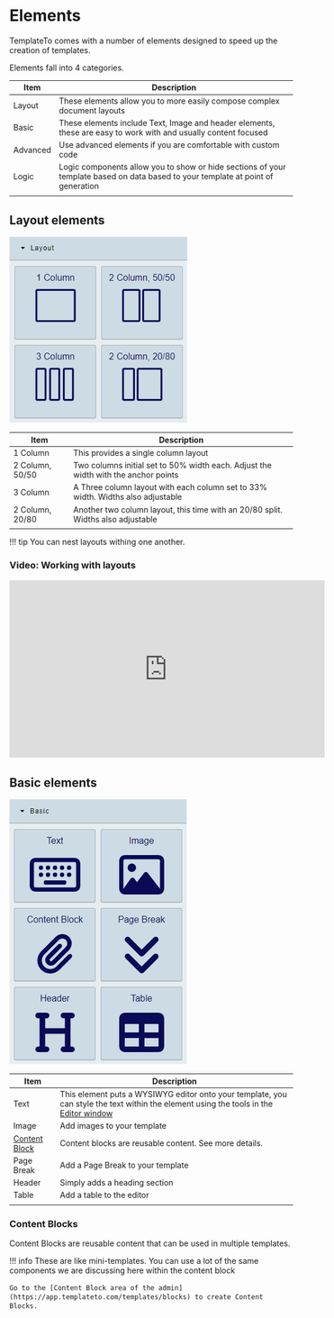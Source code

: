 # Elements

TemplateTo comes with a number of elements designed to speed up the creation of templates.

Elements fall into 4 categories. 

| Item     | Description                                                                                                                      |
| -------- | -------------------------------------------------------------------------------------------------------------------------------- |
| Layout   | These elements allow you to more easily compose complex document layouts                                                         |
| Basic    | These elements include Text, Image and header elements, these are easy to work with and usually content focused                  |
| Advanced | Use advanced elements if you are comfortable with custom code                                                                    |
| Logic    | Logic components allow you to show or hide sections of your template based on data based to your template at point of generation |
|          |                                                                                                                                  |

## Layout elements

![Layout elements](../images/ae40d3afb2c0245820db99c65e56c539ac18e0b324044ec3afa28ad13a729d61.png)  

| Item            | Description                                                                        |
| --------------- | ---------------------------------------------------------------------------------- |
| 1 Column        | This provides a single column layout                                               |
| 2 Column, 50/50 | Two columns initial set to 50% width each. Adjust the width with the anchor points |
| 3 Column        | A Three column layout with each column set to 33% width. Widths also adjustable    |
| 2 Column, 20/80 | Another two column layout, this time with an 20/80 split. Widths also adjustable   |
|                 |                                                                                    |

!!! tip
    You can nest layouts withing one another.

### Video: Working with layouts
<iframe width="560" height="315" src="https://www.youtube.com/embed/mLaeH9AtGHk?si=sc8KRI_GDCUJGfU8" title="YouTube video player" frameborder="0" allow="accelerometer; autoplay; clipboard-write; encrypted-media; gyroscope; picture-in-picture; web-share" allowfullscreen></iframe>

## Basic elements

![Basic elements](../images/bbf0ba121a3005bc1b2beb8fa1205296418606f54be4a3f9388424c05ee92a11.png)  

| Item          | Description                                                                                                                                                                              |
| ------------- | ---------------------------------------------------------------------------------------------------------------------------------------------------------------------------------------- |
| Text          | This element puts a WYSIWYG editor onto your template, you can style the text within the element using the tools in the [Editor window](/getting-started/editor-overview/#editor-window) |
| Image         | Add images to your template                                                                                                                                                              |
| [Content Block](/getting-started/elements/#content-blocks) | Content blocks are reusable content. See more details.                                                                                                                                   |
| Page Break    | Add a Page Break to your template                                                                                                                                                        |
| Header        | Simply adds a heading section                                                                                                                                                            |
| Table         | Add a table to the editor                                                                                                                                                                |
|               |                                                                                                                                                                                          |

### Content Blocks

Content Blocks are reusable content that can be used in multiple templates.

!!! info
    These are like mini-templates. You can use a lot of the same components we are discussing here within the content block

    Go to the [Content Block area of the admin](https://app.templateto.com/templates/blocks) to create Content Blocks.

